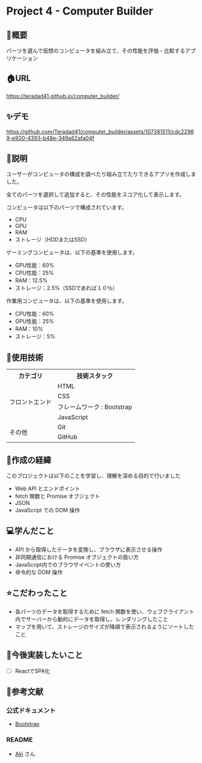 # Project 4 - Computer Builder

## 🌱概要
パーツを選んで仮想のコンピュータを組み立て、その性能を評価・比較するアプリケーション

## 🏠URL
https://teradad41.github.io/computer_builder/

## ✨デモ
https://github.com/Teradad41/computer_builder/assets/107381511/cdc22989-e920-4393-b48e-349a62afa04f

## 📝説明
ユーザーがコンピュータの構成を調べたり組み立てたりできるアプリを作成しました。

全てのパーツを選択して追加すると、その性能をスコア化して表示します。

コンピュータは以下のパーツで構成されています。
- CPU
- GPU
- RAM
- ストレージ（HDDまたはSSD）

ゲーミングコンピュータは、以下の基準を使用します。
- GPU性能：60%
- CPU性能：25%
- RAM：12.5%
- ストレージ：2.5%（SSDであれば１０％）

作業用コンピュータは、以下の基準を使用します。
- CPU性能：60%
- GPU性能：25%
- RAM：10%
- ストレージ：5%

## 💾使用技術
<table>
<tr>
  <th>カテゴリ</th>
  <th>技術スタック</th>
</tr>
<tr>
  <td rowspan=4>フロントエンド</td>
  <td>HTML</td>
</tr>
<tr>
  <td>CSS</td>
</tr>
<tr>
  <td>フレームワーク : Bootstrap</td>
</tr>
<tr>
  <td>JavaScript</td>
</tr>
<td rowspan=2>その他</td>
  <td>Git</td>
</tr>
<tr>
  <td>GitHub</td>
  </tr>
</table>

## 📜作成の経緯
このプロジェクトは以下のことを学習し、理解を深める目的で行いました
- Web API とエンドポイント
- fetch 関数と Promise オブジェクト
- JSON
- JavaScript での DOM 操作

## 💻学んだこと
- API から取得したデータを変換し、ブラウザに表示させる操作
- 非同期通信における Promise オブジェクトの扱い方
- JavaScript内でのブラウザイベントの使い方
- 命令的な DOM 操作

## ⭐️こだわったこと
- 各パーツのデータを取得するために fetch 関数を使い、ウェブクライアント内でサーバーから動的にデータを取得し、レンダリングしたこと
- マップを用いて、ストレージのサイズが降順で表示されるようにソートしたこと

## 📮今後実装したいこと
- [ ] ReactでSPA化

## 📑参考文献
### 公式ドキュメント
- [Bootstrap](https://getbootstrap.jp/)

### README
- [Aki](https://github.com/Aki158) さん
